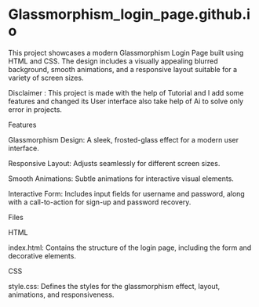 # Glassmorphism_login_page.github.io
This project showcases a modern Glassmorphism Login Page built using HTML and CSS. The design includes a visually appealing blurred background, smooth animations, and a responsive layout suitable for a variety of screen sizes.

Disclaimer : This project is made with the help of Tutorial and I add some features and changed its User interface also take help of Ai to solve only error in projects.

Features

Glassmorphism Design: A sleek, frosted-glass effect for a modern user interface.

Responsive Layout: Adjusts seamlessly for different screen sizes.

Smooth Animations: Subtle animations for interactive visual elements.

Interactive Form: Includes input fields for username and password, along with a call-to-action for sign-up and password recovery.

Files

HTML

index.html: Contains the structure of the login page, including the form and decorative elements.

CSS

style.css: Defines the styles for the glassmorphism effect, layout, animations, and responsiveness. 
